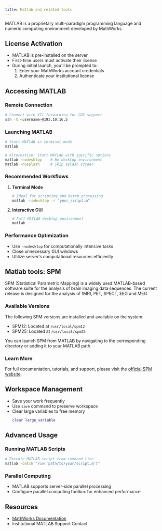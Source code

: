 ```yaml
---
title: Matlab and related tools
---
```


MATLAB is a proprietary multi-paradigm programming language and numeric computing environment developed by MathWorks. 

## License Activation
- MATLAB is pre-installed on the server
- First-time users must activate their license
- During initial launch, you'll be prompted to:
    1. Enter your MathWorks account credentials
    2. Authenticate your institutional license

## Accessing MATLAB

### Remote Connection
```bash
# Connect with X11 forwarding for GUI support
ssh -X <username>@193.10.16.5
```

### Launching MATLAB
```bash
# Start MATLAB in terminal mode
matlab

# Alternative: Start MATLAB with specific options
matlab -nodesktop    # No desktop environment
matlab -nosplash     # Skip splash screen
```

### Recommended Workflows

1. **Terminal Mode**
   ```bash
   # Ideal for scripting and batch processing
   matlab -nodesktop -r "your_script.m"
   ```

2. **Interactive GUI**
   ```bash
   # Full MATLAB desktop environment
   matlab
   ```

### Performance Optimization
- Use `-nodesktop` for computationally intensive tasks
- Close unnecessary GUI windows
- Utilize server's computational resources efficiently

## Matlab tools: SPM
SPM (Statistical Parametric Mapping) is a widely used MATLAB-based software suite for the analysis of brain imaging data sequences. 
The current release is designed for the analysis of fMRI, PET, SPECT, EEG and MEG.

### Available Versions
The following SPM versions are installed and available on the system:

- SPM12: Located at `/usr/local/spm12`
- SPM25: Located at `/usr/local/spm25`

You can launch SPM from MATLAB by navigating to the corresponding directory or adding it to your MATLAB path.

### Learn More
For full documentation, tutorials, and support, please visit the [official SPM website](https://www.fil.ion.ucl.ac.uk/spm/).

## Workspace Management
- Save your work frequently
- Use `save` command to preserve workspace
- Clear large variables to free memory
  ```matlab
  clear large_variable
  ```

## Advanced Usage

### Running MATLAB Scripts
```bash
# Execute MATLAB script from command line
matlab -batch "run('path/to/your/script.m')"
```

### Parallel Computing
- MATLAB supports server-side parallel processing
- Configure parallel computing toolbox for enhanced performance

## Resources
- [MathWorks Documentation](https://www.mathworks.com/help/matlab/)
- Institutional MATLAB Support Contact
